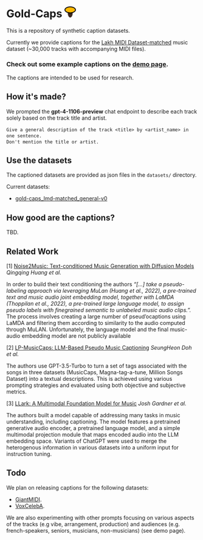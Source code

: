 # Gold-Caps <img src="misc/goldcaps_logo.svg" width="30em">

This is a repository of synthetic caption datasets.

Currently we provide captions for the [Lakh MIDI Dataset-matched](https://colinraffel.com/projects/lmd/) music dataset (~30,000 tracks with accompanying MIDI files). 

### Check out some example captions on the [demo page](https://erl-j.github.io/Gold-Caps/).

The captions are intended to be used for research.

## How it's made?

We prompted the **gpt-4-1106-preview** chat endpoint to describe each track solely based on the track title and artist.

```
Give a general description of the track <title> by <artist_name> in one sentence.
Don't mention the title or artist.
```

## Use the datasets

The captioned datasets are provided as json files in the `datasets/` directory.

Current datasets:
- [gold-caps_lmd-matched_general-v0](https://github.com/erl-j/Gold-Caps/blob/main/datasets/gold-caps_lmd-matched_general-v0.json)


## How good are the captions?

TBD.

## Related Work

[1] [Noise2Music: Text-conditioned Music Generation with Diffusion Models](https://arxiv.org/abs/2302.03917)
*Qingqing Huang et al.*

In order to build their text conditioning the authors *“[…] take a pseudo-labeling approach via leveraging MuLan (Huang et al., 2022), a pre-trained text and music audio joint embedding model, together with LaMDA (Thoppilan et al., 2022), a pre-trained large language model, to assign pseudo labels with finegrained semantic to unlabeled music audio clips.”.* The process involves creating a large number of pseud’ocaptions using LaMDA and filtering them according to similarity to the audio computed through MuLAN. Unfortunately, the language model and the final music-audio embedding model are not publicly available

[2] [LP-MusicCaps: LLM-Based Pseudo Music Captioning](https://arxiv.org/abs/2307.16372)
*SeungHeon Doh et al.*

The authors use GPT-3.5-Turbo to turn a set of tags associated with the songs in three datasets (MusicCaps, Magna-tag-a-tune, Million Songs Dataset) into a textual descriptions. This is achieved using various prompting strategies and evaluated using both objective and subjective metrics.

[3] [LLark: A Multimodal Foundation Model for Music](https://arxiv.org/abs/2310.07160)
*Josh Gardner et al.*

The authors built a model capable of addressing many tasks in music understanding, including captioning. The model features a pretrained generative audio encoder, a pretrained language model, and a simple multimodal projection module that maps encoded audio into the LLM embedding space. Variants of ChatGPT were used to merge the heterogenous information in various datasets into a uniform input for instruction tuning.

## Todo

We plan on releasing captions for the following datasets:
- [GiantMIDI](https://example.com/giantmidi).
- [VoxCelebA](https://example.com/voxceleba).

We are also experimenting with other prompts focusing on various aspects of the tracks (e.g vibe, arrangement, production) and audiences (e.g. french-speakers, seniors, musicians, non-musicians) (see demo page).


